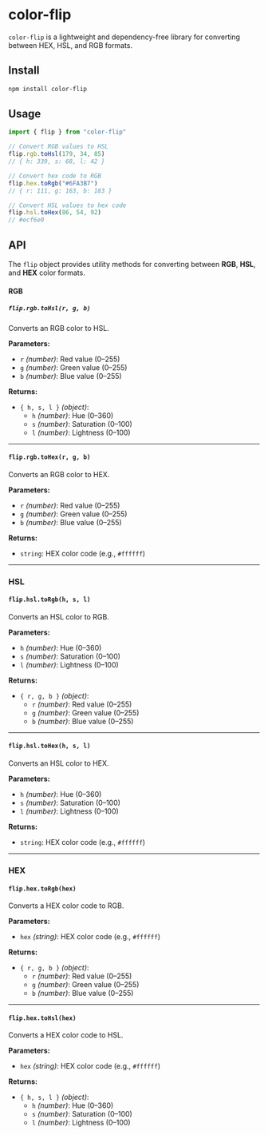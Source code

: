 # color-flip

`color-flip` is a lightweight and dependency-free library for converting between HEX, HSL, and RGB formats.

## Install

```bash
npm install color-flip
```

## Usage

```js
import { flip } from "color-flip"

// Convert RGB values to HSL 
flip.rgb.toHsl(179, 34, 85)
// { h: 339, s: 68, l: 42 }

// Convert hex code to RGB
flip.hex.toRgb("#6FA3B7")
// { r: 111, g: 163, b: 183 }

// Convert HSL values to hex code
flip.hsl.toHex(86, 54, 92)
// #ecf6e0
```

## API

The `flip` object provides utility methods for converting between **RGB**, **HSL**, and **HEX** color formats.

#### **RGB**
##### `flip.rgb.toHsl(r, g, b)`
Converts an RGB color to HSL.

**Parameters:**
- `r` *(number)*: Red value (0–255)
- `g` *(number)*: Green value (0–255)
- `b` *(number)*: Blue value (0–255)

**Returns:**
- `{ h, s, l }` *(object)*:  
  - `h` *(number)*: Hue (0–360)  
  - `s` *(number)*: Saturation (0–100)  
  - `l` *(number)*: Lightness (0–100)

---

#### `flip.rgb.toHex(r, g, b)`
Converts an RGB color to HEX.

**Parameters:**
- `r` *(number)*: Red value (0–255)
- `g` *(number)*: Green value (0–255)
- `b` *(number)*: Blue value (0–255)

**Returns:**
- `string`: HEX color code (e.g., `#ffffff`)

---

### **HSL**
#### `flip.hsl.toRgb(h, s, l)`
Converts an HSL color to RGB.

**Parameters:**
- `h` *(number)*: Hue (0–360)
- `s` *(number)*: Saturation (0–100)
- `l` *(number)*: Lightness (0–100)

**Returns:**
- `{ r, g, b }` *(object)*:  
  - `r` *(number)*: Red value (0–255)  
  - `g` *(number)*: Green value (0–255)  
  - `b` *(number)*: Blue value (0–255)

---

#### `flip.hsl.toHex(h, s, l)`
Converts an HSL color to HEX.

**Parameters:**
- `h` *(number)*: Hue (0–360)
- `s` *(number)*: Saturation (0–100)
- `l` *(number)*: Lightness (0–100)

**Returns:**
- `string`: HEX color code (e.g., `#ffffff`)

---

### **HEX**
#### `flip.hex.toRgb(hex)`
Converts a HEX color code to RGB.

**Parameters:**
- `hex` *(string)*: HEX color code (e.g., `#ffffff`)

**Returns:**
- `{ r, g, b }` *(object)*:  
  - `r` *(number)*: Red value (0–255)  
  - `g` *(number)*: Green value (0–255)  
  - `b` *(number)*: Blue value (0–255)

---

#### `flip.hex.toHsl(hex)`
Converts a HEX color code to HSL.

**Parameters:**
- `hex` *(string)*: HEX color code (e.g., `#ffffff`)

**Returns:**
- `{ h, s, l }` *(object)*:  
  - `h` *(number)*: Hue (0–360)  
  - `s` *(number)*: Saturation (0–100)  
  - `l` *(number)*: Lightness (0–100)
